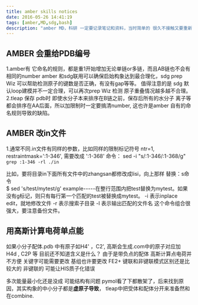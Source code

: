 ```yaml
---
title: amber skills notices
date: 2016-05-26 14:41:19
tags: [amber,MD,sdg,bash]
description: "amber MD，科研 一定要记录笔记和资料，当时简单的 很久不接触又要重新开始， 有笔记就能缩短时间提高效率 亲身体会"
---
```

## AMBER 会重给PDB编号
1.amber有 它命名的规则，都是重1开始增加无论单链or多链，而且AB链也不会有相同的number
amber 和sdg联用可以确保启始构象达到最合理化，sdg  prep Wiz 可以帮助检测原子的键数是否正确，有没有gap等等。
值得注意的是 sdg 默认loop建模并不一定合理，可以再次prep Wiz 检测 原子重叠情况越多越不合理。
2.tleap 保存 pdb时 即使水分子本来排序在B链之前，保存后所有的水分子 离子等都会排序在AA后面，所以加限制时一定要搞清number,
这也许是amber 自有的命名规则导致的缺陷。


##  AMBER 改in文件
1.通常不同.in文件有同样的参数，比如同样的限制标记符号 ntr=1, restraintmask=':1-346', 需要改成 ':1-368'
命令： sed -i "s/:1-346/:1-368/g" `grep :1-346 -rl ./in`

比如，要将目录in下面所有文件中的zhangsan都修改成lisi，向上那样
替换：s命令  
     $ sed 's/test/mytest/g' example-----在整行范围内把test替换为mytest。如果没有g标记，则只有每行第一个匹配的test被替换成mytest。
     -i 表示inplace edit，就地修改文件
-r 表示搜索子目录
-l 表示输出匹配的文件名
这个命令组合很强大，要注意备份文件。

## 用高斯计算电荷单点能
如果小分子配体.pdb 中有原子如H4' ，C2', 高斯会生成.com中的原子对应加 H4d , C2P 等 目前还不知道含义是什么？
由于是带负点的配体  高斯计算点电荷并不方便 关键字可能需要更改 基组也许要更改
FE2+  键联和非键联模式区别还是比较大的  非键联的 可能让HIS质子化错误

多次能量最小化还是没成 可能结构有问题  pymol看了下都散架了，后来找到原因，其实构象的中小分子都是**虚原子导致**，
tleap中把受体和配体分开来准备然和在combine.